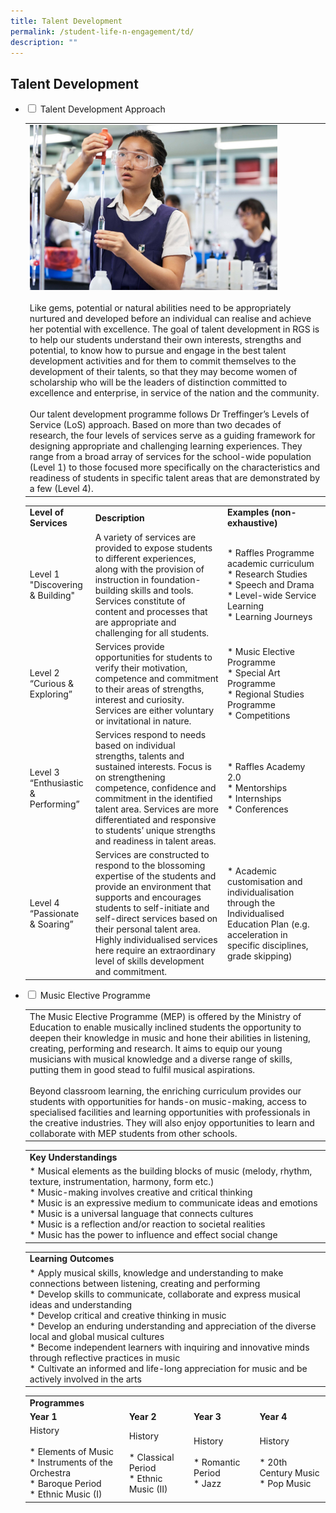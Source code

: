 ```yaml
---
title: Talent Development
permalink: /student-life-n-engagement/td/
description: ""
---
```

## Talent Development

<ul class="jekyllcodex_accordion">
  <li>
    <input type="checkbox" id="accordion1"> <label for="accordion1">Talent Development Approach</label>
    <div>
			<table>
				<tr>
					<td><img src="/images/td1.jpg" style="width:85%"><br><br>Like gems, potential or natural abilities need to be appropriately nurtured and developed before an individual can realise and achieve her potential with excellence. The goal of talent development in RGS is to help our students understand their own interests, strengths and potential, to know how to pursue and engage in the best talent development activities and for them to commit themselves to the development of their talents, so that they may become women of scholarship who will be the leaders of distinction committed to excellence and enterprise, in service of the nation and the community.<br><br>Our talent development programme follows Dr Treffinger’s Levels of Service (LoS) approach. Based on more than two decades of research, the four levels of services serve as a guiding framework for designing appropriate and challenging learning experiences. They range from a broad array of services for the school-wide population (Level 1) to those focused more specifically on the characteristics and readiness of students in specific talent areas that are demonstrated by a few (Level 4).</td>
				</tr>
					<p>
						<table>
							<tr>
							<td><b>Level of Services</b></td>
							<td><b>Description</b></td>
							<td><b>Examples (non-exhaustive)</b></td>
							</tr>
							<tr>
								<td>Level 1<br>"Discovering & Building"</td>
								<td>A variety of services are provided to expose students to different experiences, along with the provision of instruction in foundation-building skills and tools. Services constitute of content and processes that are appropriate and challenging for all students.</td>
								<td>*   Raffles Programme academic curriculum<br>*   Research Studies<br>*   Speech and Drama<br>*   Level-wide Service Learning<br>*   Learning Journeys</td>
							</tr>
							<tr>
								<td>Level 2<br>“Curious & Exploring”</td>
								<td>Services provide opportunities for students to verify their motivation, competence and commitment to their areas of strengths, interest and curiosity. Services are either voluntary or invitational in nature.</td>
								<td>*   Music Elective Programme<br>*   Special Art Programme<br>*   Regional Studies Programme<br>*   Competitions</td>
							</tr>
							<tr>
								<td>Level 3<br>“Enthusiastic & Performing”</td>
								<td>Services respond to needs based on individual strengths, talents and sustained interests. Focus is on strengthening competence, confidence and commitment in the identified talent area. Services are more differentiated and responsive to students’ unique strengths and readiness in talent areas.</td>
								<td>*   Raffles Academy 2.0<br>*   Mentorships<br>*   Internships<br>*   Conferences</td>
							</tr>
							<tr>
								<td>Level 4<br>“Passionate & Soaring”</td>
								<td>Services are constructed to respond to the blossoming expertise of the students and provide an environment that supports and encourages students to self-initiate and self-direct services based on their personal talent area. Highly individualised services here require an extraordinary level of skills development and commitment.</td>
								<td>*   Academic customisation and individualisation through the Individualised Education Plan (e.g. acceleration in specific disciplines, grade skipping)</td>
							</tr>
					</table>
				</p>
			</table>
		</div>
		</li>
		  <li>
    <input type="checkbox" id="accordion2"> <label for="accordion2">Music Elective Programme</label>
    <div>
			<table>
				<tr>
					<td>The Music Elective Programme (MEP) is offered by the Ministry of Education to enable musically inclined students the opportunity to deepen their knowledge in music and hone their abilities in listening, creating, performing and research. It aims to equip our young musicians with musical knowledge and a diverse range of skills, putting them in good stead to fulfil musical aspirations.<br><br>Beyond classroom learning, the enriching curriculum provides our students with opportunities for hands-on music-making, access to specialised facilities and learning opportunities with professionals in the creative industries. They will also enjoy opportunities to learn and collaborate with MEP students from other schools.</td>
					<p>
						<table>
							<tr>
								<td><b>Key Understandings</b></td>
							</tr>
							<tr>
								<td>*   Musical elements as the building blocks of music (melody, rhythm, texture, instrumentation, harmony, form etc.)<br>*   Music-making involves creative and critical thinking<br>*   Music is an expressive medium to communicate ideas and emotions<br>*   Music is a universal language that connects cultures<br>*   Music is a reflection and/or reaction to societal realities<br>*   Music has the power to influence and effect social change</td>
							</tr>
					</table>
				</p>
			<p>
				<table>
					<tr>
						<td><b>Learning Outcomes</b></td>
					</tr>
					<tr>
						<td>*   Apply musical skills, knowledge and understanding to make connections between listening, creating and performing<br>*   Develop skills to communicate, collaborate and express musical ideas and understanding<br>*   Develop critical and creative thinking in music<br>*   Develop an enduring understanding and appreciation of the diverse local and global musical cultures<br>*   Become independent learners with inquiring and innovative minds through reflective practices in music<br>*   Cultivate an informed and life-long appreciation for music and be actively involved in the arts</td>
					</tr>
			</table>
			</p>
	<p>
		<table>
			<tr>
				<td><b>Programmes</b></td>
			</tr>
			<tr>
				<td><b>Year 1</b></td>
				<td><b>Year 2</b></td>
				<td><b>Year 3</b></td>
				<td><b>Year 4</b></td>
			</tr>
			<tr>
				<td>History<br><br>*   Elements of Music<br>*   Instruments of the Orchestra<br>*   Baroque Period<br>*   Ethnic Music (I)</td>
				<td>History<br><br>*   Classical Period<br>*   Ethnic Music (II)</td>
				<td>History<br><br>*   Romantic Period<br>*   Jazz</td>
				<td>History<br><br>*   20th Century Music<br>*   Pop Music</td>

